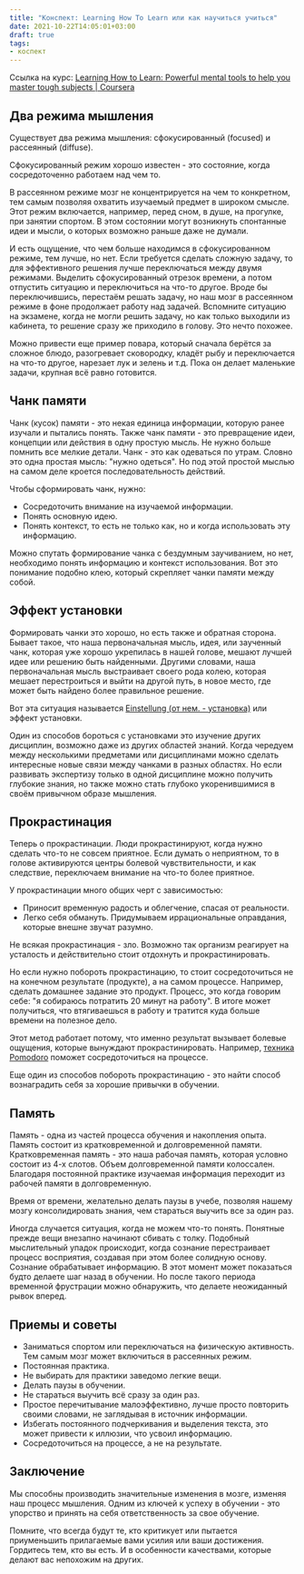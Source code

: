 ```yaml
---
title: "Конспект: Learning How To Learn или как научиться учиться"
date: 2021-10-22T14:05:01+03:00
draft: true
tags:
- коспект
---
```


Ссылка на курс:
[Learning How to Learn: Powerful mental tools to help you master tough subjects | Coursera](https://www.coursera.org/learn/learning-how-to-learn)


## Два режима мышления
Существует два режима мышления: сфокусированный (focused) и рассеянный (diffuse).

Сфокусированный режим хорошо известен - это состояние, когда сосредоточенно работаем над чем то.

В рассеянном режиме мозг не концентрируется на чем то конкретном, тем самым позволяя охватить изучаемый предмет в широком смысле. Этот режим включается, например, перед сном, в душе, на прогулке, при занятии спортом. В этом состоянии могут возникнуть спонтанные идеи и мысли, о которых возможно раньше даже не думали.

И есть ощущение, что чем больше находимся в сфокусированном режиме, тем лучше, но нет. Если требуется сделать сложную задачу, то для эффективного решения лучше переключаться между двумя режимами. Выделить сфокусированный отрезок времени, а потом отпустить ситуацию и переключиться на что-то другое. Вроде бы переключившись, перестаём решать задачу, но наш мозг в рассеянном режиме в фоне продолжает работу над задачей. Вспомните ситуацию на экзамене, когда не могли решить задачу, но как только выходили из кабинета, то решение сразу же приходило в голову. Это нечто похожее.

Можно привести еще пример повара, который сначала берётся за сложное блюдо, разогревает сковородку, кладёт рыбу и переключается на что-то другое, нарезает лук и зелень и т.д. Пока он делает маленькие задачи, крупная всё равно готовится.

## Чанк памяти
Чанк (кусок) памяти - это некая единица информации, которую ранее изучали и пытались понять. Также чанк памяти - это превращение идеи, концепции или действия в одну простую мысль. Не нужно больше помнить все мелкие детали. Чанк - это как одеваться по утрам. Словно это одна простая мысль: "нужно одеться". Но под этой простой мыслью на самом деле кроется последовательность действий.

Чтобы сформировать чанк, нужно:
- Сосредоточить внимание на изучаемой информации.
- Понять основную идею.
- Понять контекст, то есть не только как, но и когда использовать эту информацию.

Можно спутать формирование чанка с бездумным заучиванием, но нет, необходимо понять информацию и контекст использования. Вот это понимание подобно клею, который скрепляет чанки памяти между собой.

## Эффект установки
Формировать чанки это хорошо, но есть также и обратная сторона. Бывает такое, что наша первоначальная мысль, идея, или заученный чанк, которая уже хорошо укрепилась в нашей голове, мешают лучшей идее или решению быть найденными. Другими словами, наша первоначальная мысль выстраивает своего рода колею, которая мешает перестроиться и выйти на другой путь, в новое место, где может быть найдено более правильное решение.

Вот эта ситуация называется [Einstellung (от нем. - установка)](https://en.wikipedia.org/wiki/Einstellung_effect) или эффект установки.

Один из способов бороться с установками это изучение других дисциплин, возможно даже из других областей знаний. Когда чередуем между несколькими предметами или дисциплинами можно сделать интересные новые связи между чанками в разных областях. Но если развивать экспертизу только в одной дисциплине можно получить глубокие знания, но также можно стать глубоко укоренившимися в своём привычном образе мышления. 

## Прокрастинация
Теперь о прокрастинации. Люди прокрастинируют, когда нужно сделать что-то не совсем приятное. Если думать о неприятном, то в голове активируются центры болевой чувствительности, и как следствие, переключаем внимание на что-то более приятное.

У прокрастинации много общих черт с зависимостью:
- Приносит временную радость и облегчение, спасая от реальности.
- Легко себя обмануть. Придумываем иррациональные оправдания, которые внешне звучат разумно.

Не всякая прокрастинация - зло. Возможно так организм реагирует на усталость и действительно стоит отдохнуть и прокрастинировать.

Но если нужно побороть прокрастинацию, то стоит сосредоточиться не на конечном результате (продукте), а на самом процессе. Например, сделать домашнее задание это продукт. Процесс, это когда говорим себе: "я собираюсь потратить 20 минут на работу". В итоге может получиться, что втягиваешься в работу и тратится куда больше времени на полезное дело.

Этот метод работает потому, что именно результат вызывает болевые ощущения, которые вынуждают прокрастинировать. Например, [техника Pomodoro](https://ru.wikipedia.org/wiki/%D0%9C%D0%B5%D1%82%D0%BE%D0%B4_%D0%BF%D0%BE%D0%BC%D0%B8%D0%B4%D0%BE%D1%80%D0%B0) поможет сосредоточиться на процессе.

Еще один из способов побороть прокрастинацию - это найти способ вознаградить себя за хорошие привычки в обучении.

## Память
Память - одна из частей процесса обучения и накопления опыта. Память состоит из кратковременной и долговременной памяти. Кратковременная память - это наша рабочая память, которая условно состоит из 4-х слотов. Объем долговременной памяти колоссален. Благодаря постоянной практике изучаемая информация переходит из рабочей памяти в долговременную.

Время от времени, желательно делать паузы в учебе, позволяя нашему мозгу консолидировать знания, чем стараться выучить все за один раз.

Иногда случается ситуация, когда не можем что-то понять. Понятные прежде вещи внезапно начинают сбивать с толку. Подобный мыслительный упадок происходит, когда сознание перестраивает процесс восприятия, создавая при этом более солидную основу. Сознание обрабатывает информацию. В этот момент может показаться будто делаете шаг назад в обучении. Но после такого периода временной фрустрации можно обнаружить, что делаете неожиданный рывок вперед. 

## Приемы и советы
- Заниматься спортом или переключаться на физическую активность. Тем самым мозг может включиться в рассеянных режим.
- Постоянная практика.
- Не выбирать для практики заведомо легкие вещи.
- Делать паузы в обучении.
- Не стараться выучить всё сразу за один раз.
- Простое перечитывание малоэффективно, лучше просто повторить своими словами, не заглядывая в источник информации.
- Избегать постоянного подчеркивания и выделения текста, это может привести к иллюзии, что усвоил информацию.  
- Сосредоточиться на процессе, а не на результате. 

## Заключение
Мы способны производить значительные изменения в мозге, изменяя наш процесс мышления. Одним из ключей к успеху в обучении - это упорство и принять на себя ответственность за свое обучение.

Помните, что всегда будут те, кто критикует или пытается приуменьшить прилагаемые вами усилия или ваши достижения. Гордитесь тем, кто вы есть. И в особенности качествами, которые делают вас непохожим на других.